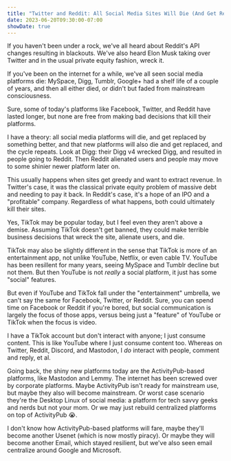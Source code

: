 ```yaml
---
title: "Twitter and Reddit: All Social Media Sites Will Die (And Get Replaced)"
date: 2023-06-20T09:30:00-07:00
showDate: true
---
```


If you haven't been under a rock, we've all heard about Reddit's API changes
resulting in blackouts. We've also heard Elon Musk taking over Twitter and
in the usual private equity fashion, wreck it.

If you've been on the internet for a while, we've all seen social media
platforms die: MySpace, Digg, Tumblr, Google+ had a shelf life of a couple
of years, and then all either died, or didn't but faded from mainstream
consciousness.

Sure, some of today's platforms like Facebook, Twitter, and Reddit have lasted
longer, but none are free from making bad decisions that kill their platforms.

I have a theory: all social media platforms will die, and get replaced by
something better, and that new platforms will also die and get replaced, and
the cycle repeats. Look at Digg: their Digg v4 wrecked Digg, and resulted in
people going to Reddit. Then Reddit alienated users and people may move to
some shinier newer platform later on.

This usually happens when sites get greedy and want to extract revenue. In
Twitter's case, it was the classical private equity problem of massive debt
and needing to pay it back. In Reddit's case, it's a hope of an IPO and a
"profitable" company. Regardless of what happens, both could ultimately kill
their sites.

Yes, TikTok may be popular today, but I feel even they aren't above a demise.
Assuming TikTok doesn't get banned, they could make terrible business decisions
that wreck the site, alienate users, and die.

TikTok may also be slightly different in the sense that TikTok is more of an
entertainment app, not unlike YouTube, Netflix, or even cable TV. YouTube has
been resillent for many years, seeing MySpace and Tumblr decline but not them.
But then YouTube is not *really* a social platform, it just has some "social"
features.

But even if YouTube and TikTok fall under the "entertainment" umbrella, we
can't say the same for Facebook, Twitter, or Reddit. Sure, you can spend time
on Facebook or Reddit if you're bored, but social communication is largely the
focus of those apps, versus being just a "feature" of YouTube or TikTok when
the focus is video.

I have a TikTok account but don't interact with anyone; I just consume content.
This is like YouTube where I just consume content too. Whereas on Twitter,
Reddit, Discord, and Mastodon, I *do* interact with people, comment and reply,
et al.

Going back, the shiny new platforms today are the ActivityPub-based platforms,
like Mastodon and Lemmy. The internet has been screwed over by corporate
platforms. Maybe ActivityPub isn't ready for mainstream use, but maybe they
also will become mainstream. Or worst case scenario they're the Desktop Linux
of social media: a platform for tech savvy geeks and nerds but not your mom.
Or we may just rebuild centralized platforms on top of ActivityPub 😭.

I don't know how ActivityPub-based platforms will fare, maybe they'll become
another Usenet (which is now mostly piracy). Or maybe they will become another
Email, which stayed resilient, but we've also seen email centralize around
Google and Microsoft.
